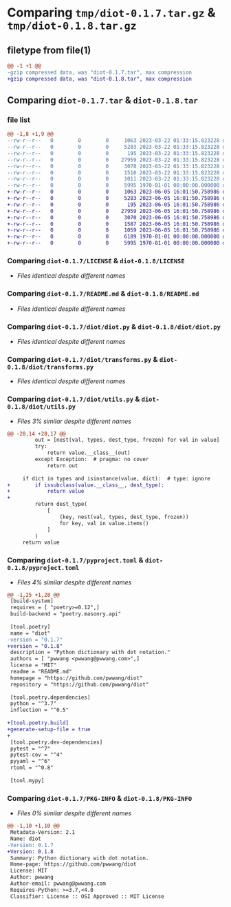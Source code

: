 # Comparing `tmp/diot-0.1.7.tar.gz` & `tmp/diot-0.1.8.tar.gz`

## filetype from file(1)

```diff
@@ -1 +1 @@
-gzip compressed data, was "diot-0.1.7.tar", max compression
+gzip compressed data, was "diot-0.1.8.tar", max compression
```

## Comparing `diot-0.1.7.tar` & `diot-0.1.8.tar`

### file list

```diff
@@ -1,8 +1,9 @@
--rw-r--r--   0        0        0     1063 2023-03-22 01:33:15.823228 diot-0.1.7/LICENSE
--rw-r--r--   0        0        0     5283 2023-03-22 01:33:15.823228 diot-0.1.7/README.md
--rw-r--r--   0        0        0      195 2023-03-22 01:33:15.823228 diot-0.1.7/diot/__init__.py
--rw-r--r--   0        0        0    27959 2023-03-22 01:33:15.823228 diot-0.1.7/diot/diot.py
--rw-r--r--   0        0        0     3070 2023-03-22 01:33:15.823228 diot-0.1.7/diot/transforms.py
--rw-r--r--   0        0        0     1510 2023-03-22 01:33:15.823228 diot-0.1.7/diot/utils.py
--rw-r--r--   0        0        0     1011 2023-03-22 01:33:15.823228 diot-0.1.7/pyproject.toml
--rw-r--r--   0        0        0     5995 1970-01-01 00:00:00.000000 diot-0.1.7/PKG-INFO
+-rw-r--r--   0        0        0     1063 2023-06-05 16:01:50.758986 diot-0.1.8/LICENSE
+-rw-r--r--   0        0        0     5283 2023-06-05 16:01:50.758986 diot-0.1.8/README.md
+-rw-r--r--   0        0        0      195 2023-06-05 16:01:50.758986 diot-0.1.8/diot/__init__.py
+-rw-r--r--   0        0        0    27959 2023-06-05 16:01:50.758986 diot-0.1.8/diot/diot.py
+-rw-r--r--   0        0        0     3070 2023-06-05 16:01:50.758986 diot-0.1.8/diot/transforms.py
+-rw-r--r--   0        0        0     1587 2023-06-05 16:01:50.758986 diot-0.1.8/diot/utils.py
+-rw-r--r--   0        0        0     1059 2023-06-05 16:01:50.758986 diot-0.1.8/pyproject.toml
+-rw-r--r--   0        0        0     6189 1970-01-01 00:00:00.000000 diot-0.1.8/setup.py
+-rw-r--r--   0        0        0     5995 1970-01-01 00:00:00.000000 diot-0.1.8/PKG-INFO
```

### Comparing `diot-0.1.7/LICENSE` & `diot-0.1.8/LICENSE`

 * *Files identical despite different names*

### Comparing `diot-0.1.7/README.md` & `diot-0.1.8/README.md`

 * *Files identical despite different names*

### Comparing `diot-0.1.7/diot/diot.py` & `diot-0.1.8/diot/diot.py`

 * *Files identical despite different names*

### Comparing `diot-0.1.7/diot/transforms.py` & `diot-0.1.8/diot/transforms.py`

 * *Files identical despite different names*

### Comparing `diot-0.1.7/diot/utils.py` & `diot-0.1.8/diot/utils.py`

 * *Files 3% similar despite different names*

```diff
@@ -28,14 +28,17 @@
         out = [nest(val, types, dest_type, frozen) for val in value]
         try:
             return value.__class__(out)
         except Exception:  # pragma: no cover
             return out
 
     if dict in types and isinstance(value, dict):  # type: ignore
+        if issubclass(value.__class__, dest_type):
+            return value
+
         return dest_type(
             [
                 (key, nest(val, types, dest_type, frozen))
                 for key, val in value.items()
             ]
         )
     return value
```

### Comparing `diot-0.1.7/pyproject.toml` & `diot-0.1.8/pyproject.toml`

 * *Files 4% similar despite different names*

```diff
@@ -1,25 +1,28 @@
 [build-system]
 requires = [ "poetry>=0.12",]
 build-backend = "poetry.masonry.api"
 
 [tool.poetry]
 name = "diot"
-version = "0.1.7"
+version = "0.1.8"
 description = "Python dictionary with dot notation."
 authors = [ "pwwang <pwwang@pwwang.com>",]
 license = "MIT"
 readme = "README.md"
 homepage = "https://github.com/pwwang/diot"
 repository = "https://github.com/pwwang/diot"
 
 [tool.poetry.dependencies]
 python = "^3.7"
 inflection = "^0.5"
 
+[tool.poetry.build]
+generate-setup-file = true
+
 [tool.poetry.dev-dependencies]
 pytest = "^7"
 pytest-cov = "^4"
 pyyaml = "^6"
 rtoml = "^0.8"
 
 [tool.mypy]
```

### Comparing `diot-0.1.7/PKG-INFO` & `diot-0.1.8/PKG-INFO`

 * *Files 0% similar despite different names*

```diff
@@ -1,10 +1,10 @@
 Metadata-Version: 2.1
 Name: diot
-Version: 0.1.7
+Version: 0.1.8
 Summary: Python dictionary with dot notation.
 Home-page: https://github.com/pwwang/diot
 License: MIT
 Author: pwwang
 Author-email: pwwang@pwwang.com
 Requires-Python: >=3.7,<4.0
 Classifier: License :: OSI Approved :: MIT License
```

